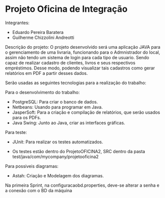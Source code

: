 # Projeto Oficina de Integração

Integrantes:
- Eduardo Pereira Baratera 
- Guilherme Chizzolini Andreotti

Descrição do projeto:
O projeto desenvolvido será uma aplicação JAVA para o gerenciamento de uma livraria, funcionando para o Admnistrador do local, assim não tendo um sistema de login para cada tipo de usuario. Sendo capaz de realizar cadastro de clientes, livros e seus respectivos empréstimos. Desse modo, podendo visualizar tais cadastros como gerar relatórios em PDF a partir desses dados.

Serão usadas as seguintes tecnologias para a realização do trabalho:
 
 Para o desenvolvimento do trabalho:
 - PostgreSQL: Para criar o banco de dados.
 - Netbeans: Usando para programar em Java.
 - JasperSoft: Para a criação e compilação de relatórios, que serão usados para os PDFs.
 - Java Swing: Junto ao Java, criar as interfaces gráficas.

 Para teste:
 - JUnit: Para realizar os testes automatizados.
 
 - Os testes estão dentro do ProjetoOFICINA2, SRC dentro da pasta test/java/com/mycompany/projetooficina2
 
 Para possiveis diagramas:
 - Astah: Criação e Modelagem dos diagramas.

Na primeira Sprint, na configuracaobd.properties, deve-se alterar a senha e a conexão com o BD da máquina
